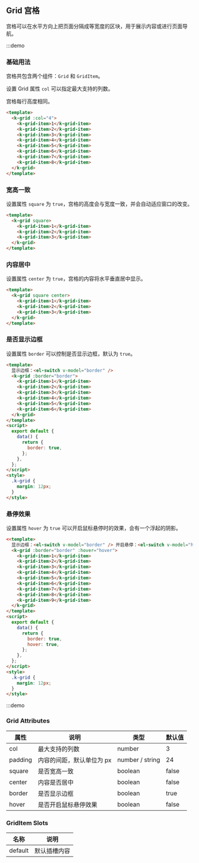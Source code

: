 ## Grid 宫格

宫格可以在水平方向上把页面分隔成等宽度的区块，用于展示内容或进行页面导航。

:::demo

### 基础用法

宫格共包含两个组件：`Grid` 和 `GridItem`。

设置 Grid 属性 `col` 可以指定最大支持的列数。

宫格每行高度相同。

```html
<template>
  <k-grid :col="4">
    <k-grid-item>1</k-grid-item>
    <k-grid-item>2</k-grid-item>
    <k-grid-item>3</k-grid-item>
    <k-grid-item>4</k-grid-item>
    <k-grid-item>5</k-grid-item>
    <k-grid-item>6</k-grid-item>
    <k-grid-item>7</k-grid-item>
    <k-grid-item>8</k-grid-item>
  </k-grid>
</template>
```

### 宽高一致

设置属性 `square` 为 `true`，宫格的高度会与宽度一致，并会自动适应窗口的改变。

```html
<template>
  <k-grid square>
    <k-grid-item>1</k-grid-item>
    <k-grid-item>2</k-grid-item>
    <k-grid-item>3</k-grid-item>
  </k-grid>
</template>
```

### 内容居中

设置属性 `center` 为 `true`，宫格的内容将水平垂直居中显示。

```html
<template>
  <k-grid square center>
    <k-grid-item>1</k-grid-item>
    <k-grid-item>2</k-grid-item>
    <k-grid-item>3</k-grid-item>
  </k-grid>
</template>
```

### 是否显示边框

设置属性 `border` 可以控制是否显示边框，默认为 `true`。

```html
<template>
  显示边框：<el-switch v-model="border" />
  <k-grid :border="border">
    <k-grid-item>1</k-grid-item>
    <k-grid-item>2</k-grid-item>
    <k-grid-item>3</k-grid-item>
    <k-grid-item>4</k-grid-item>
    <k-grid-item>5</k-grid-item>
    <k-grid-item>6</k-grid-item>
  </k-grid>
</template>
<script>
  export default {
    data() {
      return {
        border: true,
      };
    },
  };
</script>
<style>
  .k-grid {
    margin: 12px;
  }
</style>
```

### 悬停效果

设置属性 `hover` 为 `true` 可以开启鼠标悬停时的效果，会有一个浮起的阴影。

```html
<<template>
  显示边框：<el-switch v-model="border" /> 开启悬停：<el-switch v-model="hover" />
  <k-grid :border="border" :hover="hover">
    <k-grid-item>1</k-grid-item>
    <k-grid-item>2</k-grid-item>
    <k-grid-item>3</k-grid-item>
    <k-grid-item>4</k-grid-item>
    <k-grid-item>5</k-grid-item>
    <k-grid-item>6</k-grid-item>
    <k-grid-item>7</k-grid-item>
    <k-grid-item>8</k-grid-item>
    <k-grid-item>9</k-grid-item>
  </k-grid>
</template>
<script>
  export default {
    data() {
      return {
        border: true,
        hover: true,
      };
    },
  };
</script>
<style>
  .k-grid {
    margin: 12px;
  }
</style>
```

:::demo

### Grid Attributes

| 属性    | 说明                      | 类型            | 默认值 |
| ------- | ------------------------- | --------------- | ------ |
| col     | 最大支持的列数            | number          | 3      |
| padding | 内容的间距，默认单位为 px | number / string | 24     |
| square  | 是否宽高一致              | boolean         | false  |
| center  | 内容是否居中              | boolean         | false  |
| border  | 是否显示边框              | boolean         | true   |
| hover   | 是否开启鼠标悬停效果      | boolean         | false  |

### GridItem Slots

| 名称    | 说明         |
| ------- | ------------ |
| default | 默认插槽内容 |
